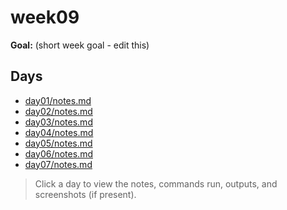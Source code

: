 ﻿# week09

**Goal:** (short week goal - edit this)

## Days
- [day01/notes.md](week09/day01/notes.md)
- [day02/notes.md](week09/day02/notes.md)
- [day03/notes.md](week09/day03/notes.md)
- [day04/notes.md](week09/day04/notes.md)
- [day05/notes.md](week09/day05/notes.md)
- [day06/notes.md](week09/day06/notes.md)
- [day07/notes.md](week09/day07/notes.md)

> Click a day to view the notes, commands run, outputs, and screenshots (if present).
